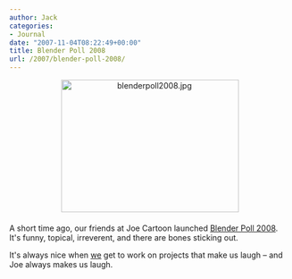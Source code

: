 ```yaml
---
author: Jack
categories:
- Journal
date: "2007-11-04T08:22:49+00:00"
title: Blender Poll 2008
url: /2007/blender-poll-2008/
---
```


[<img alt="blenderpoll2008.jpg" src="/files/blenderpoll2008.jpg" width="318" height="237" style="text-align: center; display: block; margin: 0 auto 20px;" />][1] 

A short time ago, our friends at Joe Cartoon launched [Blender Poll 2008][1]. It's funny, topical, irreverent, and there are bones sticking out. 

It's always nice when [we][2] get to work on projects that make us laugh &#8211; and Joe always makes us laugh.

 [1]: http://www.joecartoon.com/blenderpoll
 [2]: http://www.fusionary.com/